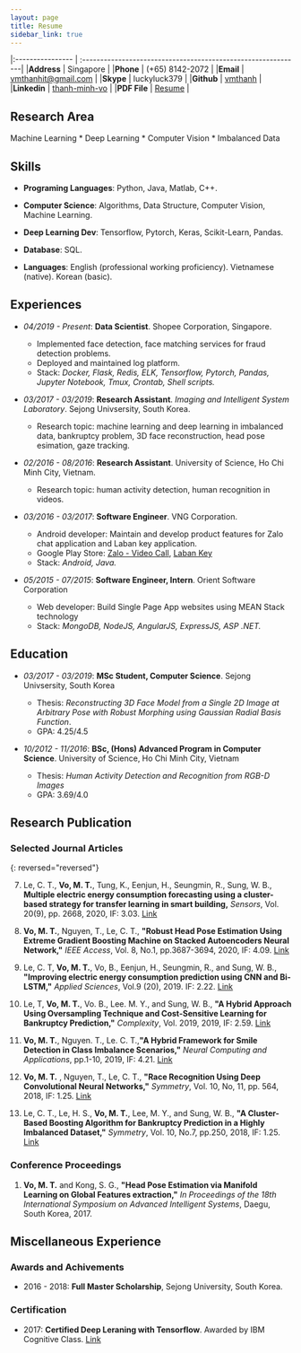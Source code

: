 ```yaml
---
layout: page
title: Resume
sidebar_link: true
---
```


|:----------------      | :-------------------------------------------------------------|
|**Address**			| Singapore								    			        |
|**Phone**    			| (+65) 8142-2072   										    |
|**Email**     			| vmthanhit@gmail.com 											|
|**Skype**  			| luckyluck379 													|
|**Github**  			| [vmthanh](https://github.com/vmthanh)					        |
|**Linkedin**  			| [thanh-minh-vo](https://www.linkedin.com/in/thanh-minh-vo/)	|
|**PDF File**           | [Resume](/images/resume/Resume.pdf)                           |

## Research Area

Machine Learning * Deep Learning * Computer Vision * Imbalanced Data

## Skills 

* **Programing Languages**: Python, Java, Matlab, C++.

* **Computer Science**: Algorithms, Data Structure, Computer Vision, Machine Learning.

* **Deep Learning Dev**: Tensorflow, Pytorch, Keras, Scikit-Learn, Pandas.

* **Database**: SQL.

* **Languages**: English (professional working proficiency). Vietnamese (native). Korean (basic).


## Experiences

* *04/2019 - Present*: **Data Scientist**. Shopee Corporation, Singapore.
	* Implemented face detection, face matching services for fraud detection problems.
	* Deployed and maintained log platform.
	* Stack: *Docker, Flask, Redis, ELK, Tensorflow, Pytorch, Pandas, Jupyter Notebook, Tmux, Crontab, Shell scripts.*

* *03/2017 - 03/2019*: **Research Assistant**. *Imaging and Intelligent System Laboratory*. Sejong Univsersity, South Korea.
	* Research topic: machine learning and deep learning in imbalanced data, bankruptcy problem, 3D face reconstruction, head pose esimation, gaze tracking.

* *02/2016 - 08/2016*: **Research Assistant**. University of Science, Ho Chi Minh City, Vietnam.
	* Research topic: human activity detection, human recognition in videos.

* *03/2016 - 03/2017*: **Software Engineer**. VNG Corporation.
	* Android developer: Maintain and develop product features for Zalo chat application and Laban key application.
	* Google Play Store: [Zalo - Video Call](https://play.google.com/store/apps/details?id=com.zing.zalo), [Laban Key](https://play.google.com/store/apps/details?id=com.vng.inputmethod.labankey)
	* Stack: *Android, Java.*

* *05/2015 - 07/2015*: **Software Engineer, Intern**. Orient Software Corporation
	* Web developer: Build Single Page App websites using MEAN Stack technology
	* Stack: *MongoDB, NodeJS, AngularJS, ExpressJS, ASP .NET.*

## Education 

* *03/2017 - 03/2019*: **MSc Student, Computer Science**. Sejong Univsersity, South Korea
	* Thesis: *Reconstructing 3D Face Model from a Single 2D Image at Arbitrary Pose with Robust Morphing using Gaussian Radial Basis Function*.
	* GPA: 4.25/4.5

* *10/2012 - 11/2016*: **BSc, (Hons) Advanced Program in Computer Science**. University of Science, Ho Chi Minh City, Vietnam
	* Thesis: *Human Activity Detection and Recognition from RGB-D Images*
	* GPA: 3.69/4.0

## Research Publication 

### Selected Journal Articles 

{: reversed="reversed"}

7. Le, C. T., **Vo, M. T.**, Tung, K., Eenjun, H., Seungmin, R., Sung, W. B., **Multiple electric energy consumption forecasting using a cluster-based strategy for transfer learning in smart building,**  *Sensors*, Vol. 20(9), pp. 2668, 2020, IF: 3.03. [Link](https://doi.org/10.3390/s20092668)

6. **Vo, M. T.**, Nguyen, T., Le, C. T., **"Robust Head Pose Estimation Using Extreme Gradient Boosting Machine on Stacked Autoencoders Neural Network,"** *IEEE Access*, Vol. 8, No.1, pp.3687-3694, 2020, IF: 4.09. [Link](https://ieeexplore.ieee.org/document/8945218?source=authoralert)

5. Le, C. T, **Vo, M. T.**, Vo, B., Eenjun, H., Seungmin, R., and Sung, W. B., **"Improving electric energy consumption prediction using CNN and Bi-LSTM,"** *Applied Sciences*, Vol.9 (20), 2019. IF: 2.22. [Link](https://doi.org/10.3390/app9204237)

4. Le, T, **Vo, M. T.**, Vo. B., Lee. M. Y., and Sung, W. B., **"A Hybrid Approach Using Oversampling Technique and Cost-Sensitive Learning for Bankruptcy Prediction,"** *Complexity*, Vol. 2019, 2019, IF: 2.59. [Link](https://doi.org/10.1155/2019/8460934) 

3. **Vo, M. T.**, Nguyen. T., Le. C. T.,**"A Hybrid Framework for Smile Detection in Class Imbalance Scenarios,"** *Neural Computing and Applications*, pp.1-10, 2019, IF: 4.21. [Link](https://doi.org/10.1007/s00521-019-04089-w)

2. **Vo, M. T.** , Nguyen, T., Le, C. T., **"Race Recognition Using Deep Convolutional Neural Networks,"** *Symmetry*, Vol. 10, No, 11, pp. 564, 2018, IF: 1.25. [Link](https://doi.org/10.3390/sym10110564)

1. Le, C. T., Le, H. S., **Vo, M. T.**, Lee, M. Y., and  Sung, W. B., **"A Cluster-Based Boosting Algorithm for Bankruptcy Prediction in a Highly Imbalanced Dataset,"** *Symmetry*, Vol. 10, No.7, pp.250, 2018, IF: 1.25. [Link](https://doi.org/10.3390/sym10070250)


### Conference Proceedings 

<!-- * **Vo, M. T.** and Kong, S. G., **"Depth Estimation of a 3d Face Model from a 2D Face Image,"** *In Proceedings of the UKC-2017*, Washington DC, USA, 2017. -->

1. **Vo, M. T.** and Kong, S. G., **"Head Pose Estimation via Manifold Learning on Global Features extraction,"** *In Proceedings of the 18th International Symposium on Advanced Intelligent Systems*, Daegu, South Korea, 2017.


## Miscellaneous Experience

### Awards and Achivements

* 2016 - 2018: **Full Master Scholarship**, Sejong University, South Korea. 

### Certification 

* 2017: **Certified Deep Leraning with Tensorflow**. Awarded by IBM Cognitive Class. [Link](/images/resume/ibm_certificates.png)
